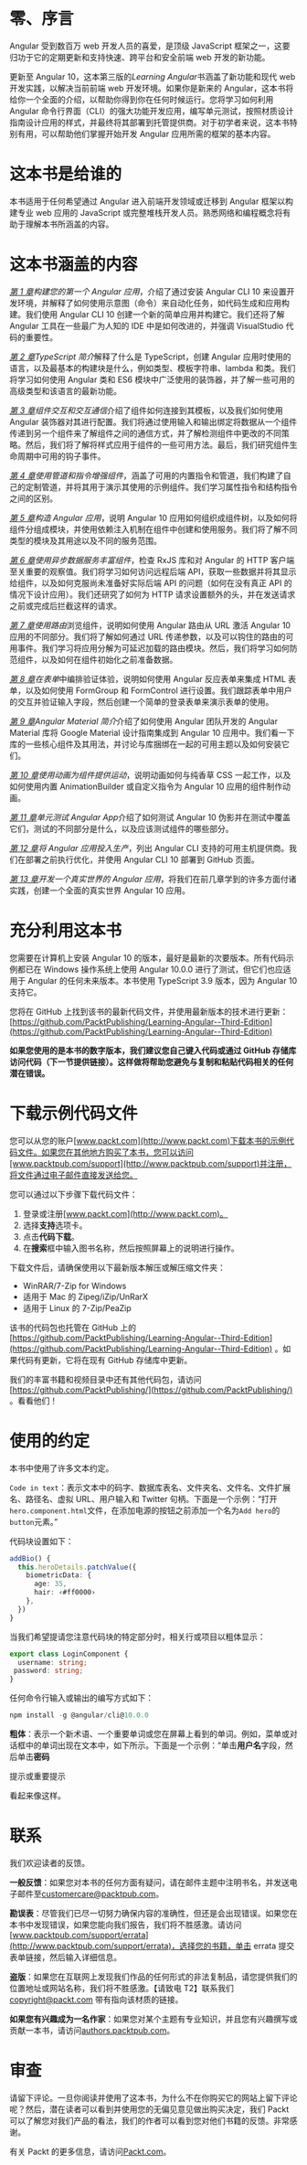 # 零、序言

Angular 受到数百万 web 开发人员的喜爱，是顶级 JavaScript 框架之一，这要归功于它的定期更新和支持快速、跨平台和安全前端 web 开发的新功能。

更新至 Angular 10，这本第三版的*Learning Angular*书涵盖了新功能和现代 web 开发实践，以解决当前前端 web 开发环境。如果你是新来的 Angular，这本书将给你一个全面的介绍，以帮助你得到你在任何时候运行。您将学习如何利用 Angular 命令行界面（CLI）的强大功能开发应用，编写单元测试，按照材质设计指南设计应用的样式，并最终将其部署到托管提供商。对于初学者来说，这本书特别有用，可以帮助他们掌握开始开发 Angular 应用所需的框架的基本内容。

# 这本书是给谁的

本书适用于任何希望通过 Angular 进入前端开发领域或迁移到 Angular 框架以构建专业 web 应用的 JavaScript 或完整堆栈开发人员。熟悉网络和编程概念将有助于理解本书所涵盖的内容。

# 这本书涵盖的内容

[*第 1 章*](01.html#_idTextAnchor015)*构建您的第一个 Angular 应用*，介绍了通过安装 Angular CLI 10 来设置开发环境，并解释了如何使用示意图（命令）来自动化任务，如代码生成和应用构建。我们使用 Angular CLI 10 创建一个新的简单应用并构建它。我们还将了解 Angular 工具在一些最广为人知的 IDE 中是如何改进的，并强调 VisualStudio 代码的重要性。

[*第 2 章*](02.html#_idTextAnchor050)*TypeScript 简介*解释了什么是 TypeScript，创建 Angular 应用时使用的语言，以及最基本的构建块是什么，例如类型、模板字符串、lambda 和类。我们将学习如何使用 Angular 类和 ES6 模块中广泛使用的装饰器，并了解一些可用的高级类型和该语言的最新功能。

[*第 3 章*](03.html#_idTextAnchor092)*组件交互和交互通信*介绍了组件如何连接到其模板，以及我们如何使用 Angular 装饰器对其进行配置。我们将通过使用输入和输出绑定将数据从一个组件传递到另一个组件来了解组件之间的通信方式，并了解检测组件中更改的不同策略。然后，我们将了解将样式应用于组件的一些可用方法。最后，我们研究组件生命周期中可用的钩子事件。

[*第 4 章*](04.html#_idTextAnchor113)*使用管道和指令增强组件*，涵盖了可用的内置指令和管道，我们构建了自己的定制管道，并将其用于演示其使用的示例组件。我们学习属性指令和结构指令之间的区别。

[*第 5 章*](05.html#_idTextAnchor129)*构造 Angular 应用*，说明 Angular 10 应用如何组织成组件树，以及如何将组件分组成模块，并使用依赖注入机制在组件中创建和使用服务。我们将了解不同类型的模块及其用途以及不同的服务范围。

[*第 6 章*](06.html#_idTextAnchor149)*使用异步数据服务丰富组件*，检查 RxJS 库和对 Angular 的 HTTP 客户端至关重要的观察值。我们将学习如何访问远程后端 API，获取一些数据并将其显示给组件，以及如何克服尚未准备好实际后端 API 的问题（如何在没有真正 API 的情况下设计应用）。我们还研究了如何为 HTTP 请求设置额外的头，并在发送请求之前或完成后拦截这样的请求。

[*第 7 章*](07.html#_idTextAnchor168)*使用路由*浏览组件，说明如何使用 Angular 路由从 URL 激活 Angular 10 应用的不同部分。我们将了解如何通过 URL 传递参数，以及可以钩住的路由的可用事件。我们学习将应用分解为可延迟加载的路由模块。然后，我们将学习如何防范组件，以及如何在组件初始化之前准备数据。

[*第 8 章*](08.html#_idTextAnchor197)*在表单*中编排验证体验，说明如何使用 Angular 反应表单来集成 HTML 表单，以及如何使用 FormGroup 和 FormControl 进行设置。我们跟踪表单中用户的交互并验证输入字段，然后创建一个简单的登录表单来演示表单的使用。

[*第 9 章*](09.html#_idTextAnchor212)*Angular Material 简介*介绍了如何使用 Angular 团队开发的 Angular Material 库将 Google Material 设计指南集成到 Angular 10 应用中。我们看一下库的一些核心组件及其用法，并讨论与库捆绑在一起的可用主题以及如何安装它们。

[*第 10 章*](10.html#_idTextAnchor234)*使用动画为组件提供运动*，说明动画如何与纯香草 CSS 一起工作，以及如何使用内置 AnimationBuilder 或自定义指令为 Angular 10 应用的组件制作动画。

[*第 11 章*](11.html#_idTextAnchor244)*单元测试 Angular App*介绍了如何测试 Angular 10 伪影并在测试中覆盖它们，测试的不同部分是什么，以及应该测试组件的哪些部分。

[*第 12 章*](12.html#_idTextAnchor268)*将 Angular 应用投入生产*，列出 Angular CLI 支持的可用主机提供商。我们在部署之前执行优化，并使用 Angular CLI 10 部署到 GitHub 页面。

[*第 13 章*](13.html#_idTextAnchor275)*开发一个真实世界的 Angular 应用*，将我们在前几章学到的许多方面付诸实践，创建一个全面的真实世界 Angular 10 应用。

# 充分利用这本书

您需要在计算机上安装 Angular 10 的版本，最好是最新的次要版本。所有代码示例都已在 Windows 操作系统上使用 Angular 10.0.0 进行了测试，但它们也应适用于 Angular 的任何未来版本。本书使用 TypeScript 3.9 版本，因为 Angular 10 支持它。

您将在 GitHub 上找到该书的最新代码文件，并使用最新版本的技术进行更新：[https://github.com/PacktPublishing/Learning-Angular--Third-Edition](https://github.com/PacktPublishing/Learning-Angular--Third-Edition)

**如果您使用的是本书的数字版本，我们建议您自己键入代码或通过 GitHub 存储库访问代码（下一节提供链接）。这样做将帮助您避免与复制和粘贴代码相关的任何潜在错误。**

# 下载示例代码文件

您可以从您的账户[www.packt.com](http://www.packt.com)下载本书的示例代码文件。如果您在其他地方购买了本书，您可以访问[www.packtpub.com/support](http://www.packtpub.com/support)并注册，将文件通过电子邮件直接发送给您。

您可以通过以下步骤下载代码文件：

1.  登录或注册[www.packt.com](http://www.packt.com)。
2.  选择**支持**选项卡。
3.  点击**代码下载**。
4.  在**搜索**框中输入图书名称，然后按照屏幕上的说明进行操作。

下载文件后，请确保使用以下最新版本解压或解压缩文件夹：

*   WinRAR/7-Zip for Windows
*   适用于 Mac 的 Zipeg/iZip/UnRarX
*   适用于 Linux 的 7-Zip/PeaZip

该书的代码包也托管在 GitHub 上的[https://github.com/PacktPublishing/Learning-Angular--Third-Edition](https://github.com/PacktPublishing/Learning-Angular--Third-Edition) 。如果代码有更新，它将在现有 GitHub 存储库中更新。

我们的丰富书籍和视频目录中还有其他代码包，请访问[https://github.com/PacktPublishing/](https://github.com/PacktPublishing/) 。看看他们！

# 使用的约定

本书中使用了许多文本约定。

`Code in text`：表示文本中的码字、数据库表名、文件夹名、文件名、文件扩展名、路径名、虚拟 URL、用户输入和 Twitter 句柄。下面是一个示例：“打开`hero.component.html`文件，在添加电源的按钮之前添加一个名为`Add hero`的`button`元素。”

代码块设置如下：

```ts
addBio() {
  this.heroDetails.patchValue({
    biometricData: {
      age: 35,
      hair: ‹#ff0000›
    },
  })
}
```

当我们希望提请您注意代码块的特定部分时，相关行或项目以粗体显示：

```ts
export class LoginComponent {
  username: string;
 password: string;
}
```

任何命令行输入或输出的编写方式如下：

```ts
npm install -g @angular/cli@10.0.0
```

**粗体**：表示一个新术语、一个重要单词或您在屏幕上看到的单词。例如，菜单或对话框中的单词出现在文本中，如下所示。下面是一个示例：“单击**用户名**字段，然后单击**密码**

提示或重要提示

看起来像这样。

# 联系

我们欢迎读者的反馈。

**一般反馈**：如果您对本书的任何方面有疑问，请在邮件主题中注明书名，并发送电子邮件至[customercare@packtpub.com](mailto:customercare@packtpub.com)。

**勘误表**：尽管我们已尽一切努力确保内容的准确性，但还是会出现错误。如果您在本书中发现错误，如果您能向我们报告，我们将不胜感激。请访问[www.packtpub.com/support/errata](http://www.packtpub.com/support/errata)，选择您的书籍，单击 errata 提交表单链接，然后输入详细信息。

**盗版**：如果您在互联网上发现我们作品的任何形式的非法复制品，请您提供我们的位置地址或网站名称，我们将不胜感激。【请致电 T2】联系我们 copyright@packt.com 带有指向该材质的链接。

**如果您有兴趣成为一名作家**：如果您对某个主题有专业知识，并且您有兴趣撰写或贡献一本书，请访问[authors.packtpub.com](http://authors.packtpub.com)。

# 审查

请留下评论。一旦你阅读并使用了这本书，为什么不在你购买它的网站上留下评论呢？然后，潜在读者可以看到并使用您的无偏见意见做出购买决定，我们 Packt 可以了解您对我们产品的看法，我们的作者可以看到您对他们书籍的反馈。非常感谢。

有关 Packt 的更多信息，请访问[Packt.com](http://packt.com)。